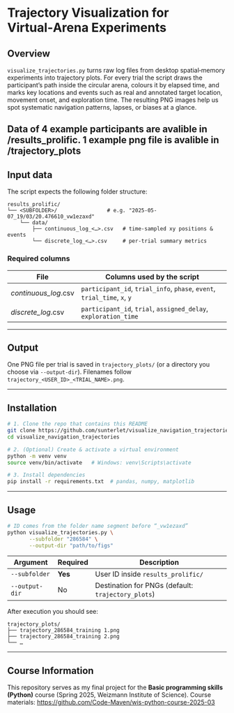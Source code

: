 # Trajectory Visualization for Virtual‑Arena Experiments

## Overview
`visualize_trajectories.py` turns raw log files from desktop spatial‑memory experiments into trajectory plots. For every trial the script draws the participant’s path inside the circular arena, colours it by elapsed time, and marks key locations and events such as real and annotated target location, movement onset, and exploration time. The resulting PNG images help us spot systematic navigation patterns, lapses, or biases at a glance.

Data of 4 example participants are avalible in /results_prolific. 
1 example png file is avalible in /trajectory_plots
---

## Input data
The script expects the following folder structure:

```
results_prolific/
└── <SUBFOLDER>/                # e.g. "2025-05-07_19/03/20.476610_vw1ezaxd"
    └── data/
        ├── continuous_log_<…>.csv   # time‑sampled xy positions & events
        └── discrete_log_<…>.csv     # per‑trial summary metrics
```

### Required columns

| File | Columns used by the script |
|------|----------------------------|
| *continuous_log*.csv | `participant_id`, `trial_info`, `phase`, `event`, `trial_time`, `x`, `y` |
| *discrete_log*.csv   | `participant_id`, `trial`, `assigned_delay`, `exploration_time` |

---

## Output
One PNG file per trial is saved in `trajectory_plots/` (or a directory you choose via `--output-dir`). Filenames follow `trajectory_<USER_ID>_<TRIAL_NAME>.png`.

---

## Installation

```bash
# 1. Clone the repo that contains this README
git clone https://github.com/sunterlet/visualize_navigation_trajectories
cd visualize_navigation_trajectories

# 2. (Optional) Create & activate a virtual environment
python -m venv venv
source venv/bin/activate   # Windows: venv\Scripts\activate

# 3. Install dependencies
pip install -r requirements.txt  # pandas, numpy, matplotlib
```

---

## Usage

```bash
# ID comes from the folder name segment before “_vw1ezaxd”
python visualize_trajectories.py \
       --subfolder "286584" \
       --output-dir "path/to/figs"
```

| Argument        | Required | Description |
|-----------------|----------|-------------|
| `--subfolder`   | **Yes**  | User ID inside `results_prolific/` |
| `--output-dir`  | No       | Destination for PNGs (default: `trajectory_plots`) |

After execution you should see:

```
trajectory_plots/
├── trajectory_286584_training 1.png
├── trajectory_286584_training 2.png
└── …
```

---

## Course Information
This repository serves as my final project for the **Basic programming skills (Python)** course (Spring 2025, Weizmann Institute of Science). Course materials: <https://github.com/Code-Maven/wis-python-course-2025-03>
